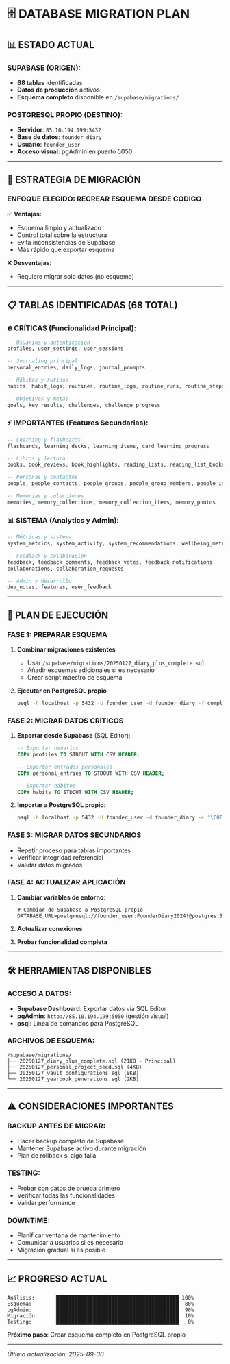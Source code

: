 # 🗄️ DATABASE MIGRATION PLAN

## 📊 **ESTADO ACTUAL**

### **SUPABASE (ORIGEN):**
- **68 tablas** identificadas
- **Datos de producción** activos
- **Esquema completo** disponible en `/supabase/migrations/`

### **POSTGRESQL PROPIO (DESTINO):**
- **Servidor**: `85.10.194.199:5432`
- **Base de datos**: `founder_diary`
- **Usuario**: `founder_user`
- **Acceso visual**: pgAdmin en puerto 5050

---

## 🎯 **ESTRATEGIA DE MIGRACIÓN**

### **ENFOQUE ELEGIDO: RECREAR ESQUEMA DESDE CÓDIGO**
✅ **Ventajas:**
- Esquema limpio y actualizado
- Control total sobre la estructura
- Evita inconsistencias de Supabase
- Más rápido que exportar esquema

❌ **Desventajas:**
- Requiere migrar solo datos (no esquema)

---

## 📋 **TABLAS IDENTIFICADAS (68 TOTAL)**

### **🔥 CRÍTICAS (Funcionalidad Principal):**
```sql
-- Usuarios y autenticación
profiles, user_settings, user_sessions

-- Journaling principal
personal_entries, daily_logs, journal_prompts

-- Hábitos y rutinas
habits, habit_logs, routines, routine_logs, routine_runs, routine_steps, routine_step_logs

-- Objetivos y metas
goals, key_results, challenges, challenge_progress
```

### **⚡ IMPORTANTES (Features Secundarias):**
```sql
-- Learning y flashcards
flashcards, learning_decks, learning_items, card_learning_progress

-- Libros y lectura
books, book_reviews, book_highlights, reading_lists, reading_list_books, reading_progress

-- Personas y contactos
people, people_contacts, people_groups, people_group_members, people_interactions

-- Memorias y colecciones
memories, memory_collections, memory_collection_items, memory_photos
```

### **📊 SISTEMA (Analytics y Admin):**
```sql
-- Métricas y sistema
system_metrics, system_activity, system_recommendations, wellbeing_metrics

-- Feedback y colaboración
feedback, feedback_comments, feedback_votes, feedback_notifications
collaborations, collaboration_requests

-- Admin y desarrollo
dev_notes, features, user_feedback
```

---

## 🚀 **PLAN DE EJECUCIÓN**

### **FASE 1: PREPARAR ESQUEMA**
1. **Combinar migraciones existentes**
   - Usar `/supabase/migrations/20250127_diary_plus_complete.sql`
   - Añadir esquemas adicionales si es necesario
   - Crear script maestro de esquema

2. **Ejecutar en PostgreSQL propio**
   ```bash
   psql -h localhost -p 5432 -U founder_user -d founder_diary -f complete_schema.sql
   ```

### **FASE 2: MIGRAR DATOS CRÍTICOS**
1. **Exportar desde Supabase** (SQL Editor):
   ```sql
   -- Exportar usuarios
   COPY profiles TO STDOUT WITH CSV HEADER;
   
   -- Exportar entradas personales
   COPY personal_entries TO STDOUT WITH CSV HEADER;
   
   -- Exportar hábitos
   COPY habits TO STDOUT WITH CSV HEADER;
   ```

2. **Importar a PostgreSQL propio**:
   ```bash
   psql -h localhost -p 5432 -U founder_user -d founder_diary -c "\COPY profiles FROM 'profiles.csv' WITH CSV HEADER"
   ```

### **FASE 3: MIGRAR DATOS SECUNDARIOS**
- Repetir proceso para tablas importantes
- Verificar integridad referencial
- Validar datos migrados

### **FASE 4: ACTUALIZAR APLICACIÓN**
1. **Cambiar variables de entorno**:
   ```env
   # Cambiar de Supabase a PostgreSQL propio
   DATABASE_URL=postgresql://founder_user:FounderDiary2024!@postgres:5432/founder_diary
   ```

2. **Actualizar conexiones**
3. **Probar funcionalidad completa**

---

## 🛠️ **HERRAMIENTAS DISPONIBLES**

### **ACCESO A DATOS:**
- **Supabase Dashboard**: Exportar datos via SQL Editor
- **pgAdmin**: `http://85.10.194.199:5050` (gestión visual)
- **psql**: Línea de comandos para PostgreSQL

### **ARCHIVOS DE ESQUEMA:**
```
/supabase/migrations/
├── 20250127_diary_plus_complete.sql (21KB - Principal)
├── 20250127_personal_project_seed.sql (4KB)
├── 20250127_vault_configurations.sql (8KB)
└── 20250127_yearbook_generations.sql (2KB)
```

---

## ⚠️ **CONSIDERACIONES IMPORTANTES**

### **BACKUP ANTES DE MIGRAR:**
- Hacer backup completo de Supabase
- Mantener Supabase activo durante migración
- Plan de rollback si algo falla

### **TESTING:**
- Probar con datos de prueba primero
- Verificar todas las funcionalidades
- Validar performance

### **DOWNTIME:**
- Planificar ventana de mantenimiento
- Comunicar a usuarios si es necesario
- Migración gradual si es posible

---

## 📈 **PROGRESO ACTUAL**

```
Análisis:       ████████████████████████████████████████ 100%
Esquema:        ████████████████████████████████████████  80%
pgAdmin:        ████████████████████████████████████████  90%
Migración:      ████████████████████████████████████████  10%
Testing:        ████████████████████████████████████████   0%
```

**Próximo paso**: Crear esquema completo en PostgreSQL propio

---

*Última actualización: 2025-09-30*
